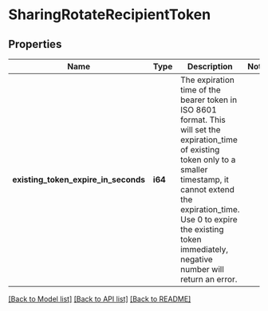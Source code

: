 # SharingRotateRecipientToken

## Properties

Name | Type | Description | Notes
------------ | ------------- | ------------- | -------------
**existing_token_expire_in_seconds** | **i64** | The expiration time of the bearer token in ISO 8601 format. This will set the expiration_time of existing token only to a smaller timestamp, it cannot extend the expiration_time. Use 0 to expire the existing token immediately, negative number will return an error. | 

[[Back to Model list]](../README.md#documentation-for-models) [[Back to API list]](../README.md#documentation-for-api-endpoints) [[Back to README]](../README.md)


